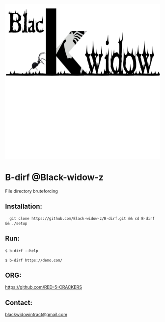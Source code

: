 <img src=".img/logo.png">

# B-dirf    @Black-widow-z

File directory bruteforcing

## Installation:

      git clone https://github.com/Black-widow-z/B-dirf.git && cd B-dirf && ./setup


## Run:
```$ b-dirf --help```

```$ b-dirf https://demo.com/```

## ORG:

https://github.com/RED-5-CRACKERS
## Contact: 
blackwidowintract@gmail.com
